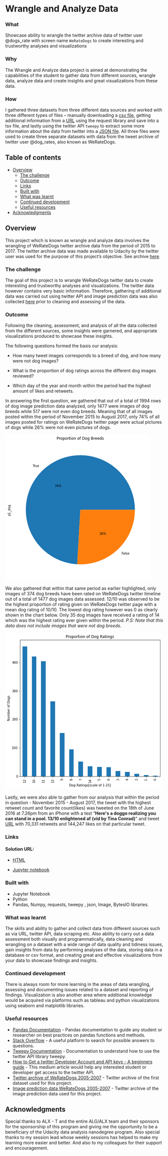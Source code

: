 # Wrangle and Analyze Data

### What
Showcase ability to wrangle the twitter archive data of twitter user @dogs_rate  with screen name `WeRateDogs` to create interesting and trustworthy analyses and visualizations

### Why
The Wrangle and Analyze data project is aimed at demonstrating the capabilities of the student to gather data from different sources, wrangle data, analyze data and create insights and great visualizations from these data.

### How
I gathered three datasets from three different data sources and worked with three different types of files – manually downloading a [csv file](https://d17h27t6h515a5.cloudfront.net/topher/2017/August/59a4e958_twitter-archive-enhanced/twitter-archive-enhanced.csv), getting additional information from a [URL](https://d17h27t6h515a5.cloudfront.net/topher/2017/August/599fd2ad_image-predictions/image-predictions.tsv) using the request library and save into a tsv file, and lastly using the twitter API `tweepy` to extract some more information about the data from twitter into a [JSON file](./tweet_json.txt). All three files were used to create three separate datasets with data from the tweet archive of twitter user @dog_rates, also known as WeRateDogs.

## Table of contents

- [Overview](#overview)
  - [The challenge](#the-challenge)
  - [Outcome](#outcome)
  - [Links](#links)
  - [Built with](#built-with)
  - [What was learnt](#what-was-learnt)
  - [Continued development](#continued-development)
  - [Useful resources](#useful-resources)
- [Acknowledgments](#acknowledgments)


## Overview
This project which is known as wrangle and analyze data involves the wrangling of WeRateDogs twitter archive data from the period of 2015 to 2017. The twitter archive data was made available to Udacity by the twitter user was used for the purpose of this project’s objective. See archive [here]( https://d17h27t6h515a5.cloudfront.net/topher/2017/August/59a4e958_twitter-archive-enhanced/twitter-archive-enhanced.csv ).

### The challenge 
The goal of this project is to wrangle WeRateDogs twitter data to create interesting and trustworthy analyses and visualizations. The twitter data however contains very basic information. Therefore, gathering of additional data was carried out using twitter API and image prediction data was also collected [here](https://d17h27t6h515a5.cloudfront.net/topher/2017/August/599fd2ad_image-predictions/image-predictions.tsv) prior to  cleaning and assessing of the data.


### Outcome
Following the cleaning, assessment, and analysis of all the data collected from the different sources, some insights were garnered, and appropriate visualizations produced to showcase these insights.

The following questions formed the basis our analysis:

- How many tweet images corresponds to a breed of dog, and how many were not dog images?

- What is the proportion of dog ratings across the different dog images reviewed?

- Which day of the year and month within the period had the highest amount of likes and retweets.

In answering the first question, we gathered that out of a total of 1994 rows of dog image prediction data analyzed, only 1477 were images of dog breeds while 517 were not even dog breeds. Meaning that of all images posted within the period of November 2015 to August 2017, only 74% of all images posted for ratings on WeRateDogs twitter page were actual pictures of dogs while 26% were not even pictures of dogs.

![dog proportion](https://github.com/mchenryspagg/wrangle-and-analyze-data/blob/ca89b90e6d96dcb4d140ef52e6c6fe7aa38c8ebf/dog%20proportion.png)

We also gathered that within that same period as earlier highlighted, only images of 374 dog breeds have been rated on WeRateDogs twitter timeline out of a total of 1477 dog images data assessed. 12/10 was observed to be the highest proportion of rating given on WeRateDogs twitter page with a mean dog rating of 10/10. The lowest dog rating however was 0 as clearly shown in the chart below. Only 35 dog images have received a rating of 14 which was the highest rating ever given within the period.
_P.S: Note that this data does not include images that were not dog breeds_.

![dog ratings](https://github.com/mchenryspagg/wrangle-and-analyze-data/blob/ca89b90e6d96dcb4d140ef52e6c6fe7aa38c8ebf/dog%20ratings.png)

Lastly, we were also able to gather from our analysis that within the period in question - November 2015 - August 2017, the tweet with the highest retweet count and favorite count(likes) was tweeted on the 18th of June 2016 at 7.26pm from an iPhone with a test “**Here's a doggo realizing you can stand in a pool. 13/10 enlightened af (vid by Tina Conrad)**" and tweet [URL]( https://twitter.com/dog_rates/status/744234799360020481/) with 70,331 retweets and 144,247 likes on that particular tweet.

### Links

#### Solution URL: 

- [HTML](./wrangle_act.html)

- [Jupyter notebook](./wrangle_act.ipynb)


### Built with

- Jupyter Notebook
- Python
- Pandas, Numpy, requests, tweepy , json, Image, BytesIO libraries.

### What was learnt

The skills and ability to gather and collect data from different sources such as via URL, twitter API, data scraping etc. Also ability to carry out a data assessment both visually and programmatically, data cleaning and wrangling on a dataset with a wide range of data quality and tidiness issues, gain insights from data by performing analyses of the data, storing data in a database or csv format, and creating great and effective visualizations from your data to showcase findings and insights.

### Continued development

There is always room for more learning in the areas of data wrangling, assessing and documenting issues related to a dataset and reporting of findings. Visualization is also another area where additional knowledge would be acquired via platforms such as tableau and python visualizations using seaborn and matplotlib libraries.

### Useful resources

- [Pandas Documentation](https://pandas.pydata.org/pandas-docs/stable/reference/frame.html) - Pandas documentation to guide any student or researcher on best practices on pandas functions and methods.
- [Stack Overflow](https://stackoverflow.com/questions/25646200/python-convert-timedelta-to-int-in-a-dataframe) - A useful platform  to search for possible answers to questions.
- [Tweepy Documentation](https://docs.tweepy.org/en/stable/) - Documentation to understand how to use the twitter API library tweepy.
- [How to Get a twitter Developer Account and API keys - A beginners guide](https://medium.com/@Nonso_Analytics/how-to-get-a-twitter-developer-account-and-api-key-a-beginners-guide-1c5c18765a9d) - This medium article would help any interested student or developer get access to the twitter API.
- [Twitter archive of WeRateDogs 2005-2007](https://d17h27t6h515a5.cloudfront.net/topher/2017/August/59a4e958_twitter-archive-enhanced/twitter-archive-enhanced.csv) - Twitter archive of the first dataset used for this project.
- [Image prediction data WeRateDogs 2005-2007](https://d17h27t6h515a5.cloudfront.net/topher/2017/August/599fd2ad_image-predictions/image-predictions.tsv) - Twitter archive of the image prediction data used for this project.


## Acknowledgments
Special thanks to ALX - T and the entire ALG/ALX team and their sponsors for the sponsorship of this program and giving me the opportunity to be a beneficiary of the Udacity data analysis nanodegree program. Also special thanks to my session lead whose weekly sessions has helped to make my learning more easier and better. And also to my colleagues for their support and encouragement.
